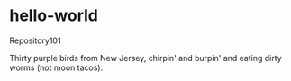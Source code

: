 # hello-world
Repository101

Thirty purple birds from New Jersey, chirpin' and burpin' and eating dirty worms (not moon tacos).
